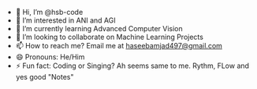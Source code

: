 - 👋 Hi, I’m @hsb-code
- 👀 I’m interested in ANI and AGI
- 🌱 I’m currently learning Advanced Computer Vision
- 💞️ I’m looking to collaborate on Machine Learning Projects
- 📫 How to reach me? Email me at haseebamjad497@gmail.com
- 😄 Pronouns: He/Him
- ⚡ Fun fact: Coding or Singing? Ah seems same to me. Rythm, FLow and yes good "Notes"

<!---
hsb-code/hsb-code is a ✨ special ✨ repository because its `README.md` (this file) appears on your GitHub profile.
You can click the Preview link to take a look at your changes.
--->
